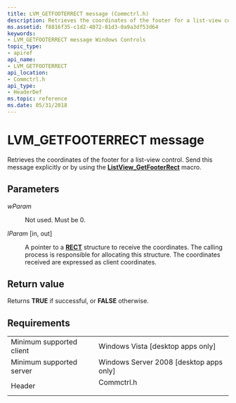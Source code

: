 ```yaml
---
title: LVM_GETFOOTERRECT message (Commctrl.h)
description: Retrieves the coordinates of the footer for a list-view control. Send this message explicitly or by using the ListView\_GetFooterRect macro.
ms.assetid: f8816f35-c1d2-4072-81d3-0a9a3df53d64
keywords:
- LVM_GETFOOTERRECT message Windows Controls
topic_type:
- apiref
api_name:
- LVM_GETFOOTERRECT
api_location:
- Commctrl.h
api_type:
- HeaderDef
ms.topic: reference
ms.date: 05/31/2018
---
```


# LVM\_GETFOOTERRECT message

Retrieves the coordinates of the footer for a list-view control. Send this message explicitly or by using the [**ListView\_GetFooterRect**](/windows/desktop/api/Commctrl/nf-commctrl-listview_getfooterrect) macro.

## Parameters

<dl> <dt>

*wParam* 
</dt> <dd>

Not used. Must be 0.

</dd> <dt>

*lParam* \[in, out\]
</dt> <dd>

A pointer to a [**RECT**](/previous-versions//dd162897(v=vs.85)) structure to receive the coordinates. The calling process is responsible for allocating this structure. The coordinates received are expressed as client coordinates.

</dd> </dl>

## Return value

Returns **TRUE** if successful, or **FALSE** otherwise.

## Requirements



|                                     |                                                                                       |
|-------------------------------------|---------------------------------------------------------------------------------------|
| Minimum supported client<br/> | Windows Vista \[desktop apps only\]<br/>                                        |
| Minimum supported server<br/> | Windows Server 2008 \[desktop apps only\]<br/>                                  |
| Header<br/>                   | <dl> <dt>Commctrl.h</dt> </dl> |



 

